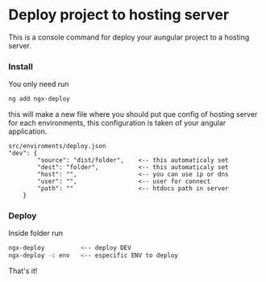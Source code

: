 # Deploy project to hosting server

This is a console command for deploy your aungular project to a hosting server.

### Install

You only need run 
```bash
ng add ngx-deploy
```
this will make a new file where you should put que config of hosting server for each environments, this configuration is taken of your angular application.

```
src/enviroments/deploy.json
"dev": {
		"source": "dist/folder",    <-- this automaticaly set 
		"dest": "folder",           <-- this automaticaly set 
		"host": "",                 <-- you can use ip or dns
		"user": "",                 <-- user for connect 
		"path": ""                  <-- htdocs path in server
	}
```

### Deploy
Inside folder run
```bash
ngx-deploy          <-- deploy DEV
ngx-deploy -c env   <-- especific ENV to deploy 
```

That's it!
 